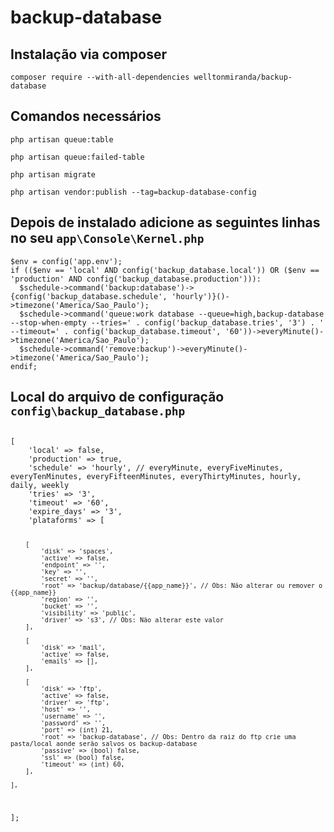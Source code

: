 # backup-database
## Instalação via composer
~~~
composer require --with-all-dependencies welltonmiranda/backup-database
~~~
## Comandos necessários
~~~
php artisan queue:table
~~~
~~~
php artisan queue:failed-table
~~~
~~~
php artisan migrate
~~~
~~~
php artisan vendor:publish --tag=backup-database-config
~~~
## Depois de instalado adicione as seguintes linhas no seu <code>app\Console\Kernel.php</code>
~~~
$env = config('app.env');
if (($env == 'local' AND config('backup_database.local')) OR ($env == 'production' AND config('backup_database.production'))):
  $schedule->command('backup:database')->{config('backup_database.schedule', 'hourly')}()->timezone('America/Sao_Paulo');
  $schedule->command('queue:work database --queue=high,backup-database --stop-when-empty --tries=' . config('backup_database.tries', '3') . ' --timeout=' . config('backup_database.timeout', '60'))->everyMinute()->timezone('America/Sao_Paulo');
  $schedule->command('remove:backup')->everyMinute()->timezone('America/Sao_Paulo');
endif;
~~~
## Local do arquivo de configuração <code>config\backup_database.php</code>

<code>
[
	'local' => false,
	'production' => true,
	'schedule' => 'hourly', // everyMinute, everyFiveMinutes, everyTenMinutes, everyFifteenMinutes, everyThirtyMinutes, hourly, daily, weekly
	'tries' => '3',
	'timeout' => '60',
	'expire_days' => '3',
	'plataforms' => [

		[
			'disk' => 'spaces',
			'active' => false,
			'endpoint' => '',
			'key' => '',
			'secret' => '',
			'root' => 'backup/database/{{app_name}}', // Obs: Não alterar ou remover o {{app_name}}
			'region' => '',
			'bucket' => '',
			'visibility' => 'public',
			'driver' => 's3', // Obs: Não alterar este valor
		],

		[
			'disk' => 'mail',
			'active' => false,
			'emails' => [],
		],

		[
			'disk' => 'ftp',
			'active' => false,
			'driver' => 'ftp',
			'host' => '',
			'username' => '',
			'password' => '',
			'port' => (int) 21,
			'root' => 'backup-database', // Obs: Dentro da raiz do ftp crie uma pasta/local aonde serão salvos os backup-database
			'passive' => (bool) false,
			'ssl' => (bool) false,
			'timeout' => (int) 60,
		],

	],
];
</code>